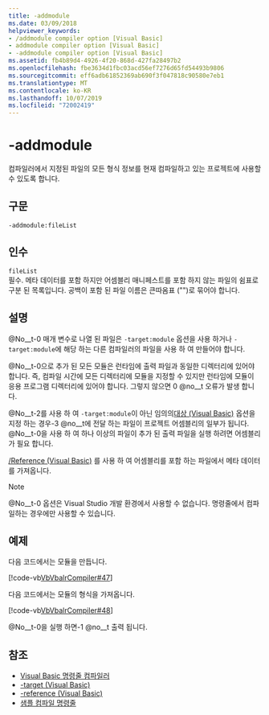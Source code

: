 ```yaml
---
title: -addmodule
ms.date: 03/09/2018
helpviewer_keywords:
- /addmodule compiler option [Visual Basic]
- addmodule compiler option [Visual Basic]
- -addmodule compiler option [Visual Basic]
ms.assetid: fb4b89d4-4926-4f20-868d-427fa28497b2
ms.openlocfilehash: fbe3634d1fbc03acd56ef7276d65fd54493b9806
ms.sourcegitcommit: eff6adb61852369ab690f3f047818c90580e7eb1
ms.translationtype: MT
ms.contentlocale: ko-KR
ms.lasthandoff: 10/07/2019
ms.locfileid: "72002419"
---
```

# <a name="-addmodule"></a>-addmodule
컴파일러에서 지정된 파일의 모든 형식 정보를 현재 컴파일하고 있는 프로젝트에 사용할 수 있도록 합니다.  
  
## <a name="syntax"></a>구문  
  
```console  
-addmodule:fileList  
```  
  
## <a name="arguments"></a>인수  
 `fileList`  
 필수. 메타 데이터를 포함 하지만 어셈블리 매니페스트를 포함 하지 않는 파일의 쉼표로 구분 된 목록입니다. 공백이 포함 된 파일 이름은 큰따옴표 ("")로 묶어야 합니다.  
  
## <a name="remarks"></a>설명  
 @No__t-0 매개 변수로 나열 된 파일은 `-target:module` 옵션을 사용 하거나 `-target:module`에 해당 하는 다른 컴파일러의 파일을 사용 하 여 만들어야 합니다.  
  
 @No__t-0으로 추가 된 모든 모듈은 런타임에 출력 파일과 동일한 디렉터리에 있어야 합니다. 즉, 컴파일 시간에 모든 디렉터리에 모듈을 지정할 수 있지만 런타임에 모듈이 응용 프로그램 디렉터리에 있어야 합니다. 그렇지 않으면 0 @no__t 오류가 발생 합니다.  
  
 @No__t-2를 사용 하 여 `-target:module`이 아닌 임의의[대상 (Visual Basic)](../../../visual-basic/reference/command-line-compiler/target.md) 옵션을 지정 하는 경우-3 @no__t에 전달 하는 파일이 프로젝트 어셈블리의 일부가 됩니다. @No__t-0을 사용 하 여 하나 이상의 파일이 추가 된 출력 파일을 실행 하려면 어셈블리가 필요 합니다.  
  
 [/Reference (Visual Basic)](../../../visual-basic/reference/command-line-compiler/reference.md) 를 사용 하 여 어셈블리를 포함 하는 파일에서 메타 데이터를 가져옵니다.  
  
> [!NOTE]
> @No__t-0 옵션은 Visual Studio 개발 환경에서 사용할 수 없습니다. 명령줄에서 컴파일하는 경우에만 사용할 수 있습니다.  
  
## <a name="example"></a>예제  
 다음 코드에서는 모듈을 만듭니다.  
  
 [!code-vb[VbVbalrCompiler#47](~/samples/snippets/visualbasic/VS_Snippets_VBCSharp/VbVbalrCompiler/VB/OptionStrictOff.vb#47)]  
  
 다음 코드에서는 모듈의 형식을 가져옵니다.  
  
 [!code-vb[VbVbalrCompiler#48](~/samples/snippets/visualbasic/VS_Snippets_VBCSharp/VbVbalrCompiler/VB/OptionStrictOff.vb#48)]  
  
 @No__t-0을 실행 하면-1 @no__t 출력 됩니다.  
  
## <a name="see-also"></a>참조

- [Visual Basic 명령줄 컴파일러](../../../visual-basic/reference/command-line-compiler/index.md)
- [-target (Visual Basic)](../../../visual-basic/reference/command-line-compiler/target.md)
- [-reference (Visual Basic)](../../../visual-basic/reference/command-line-compiler/reference.md)
- [샘플 컴파일 명령줄](../../../visual-basic/reference/command-line-compiler/sample-compilation-command-lines.md)
